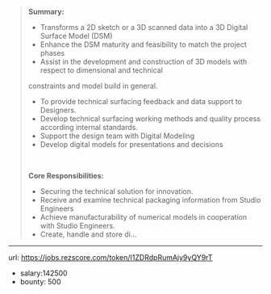><p><strong>Summary:</strong></p><ul><li>Transforms a 2D sketch or a 3D scanned data into a 3D Digital Surface Model (DSM)</li><li>Enhance the DSM maturity and feasibility to match the project phases</li><li>Assist in the development and construction of 3D models with respect to dimensional and technical</li></ul><p>      constraints and model build in general.</p><ul><li>To provide technical surfacing feedback and data support to Designers.</li><li>Develop technical surfacing working methods and quality process according internal standards.</li><li>Support the design team with Digital Modeling</li><li>Develop digital models for presentations and decisions</li></ul><p><br></p><p><strong>Core Responsibilities:</strong></p><ul><li>Securing the technical solution for innovation.</li><li>Receive and examine technical packaging information from Studio Engineers</li><li>Achieve manufacturability of numerical models in cooperation with Studio Engineers.</li><li>Create, handle and store di...
------
url: https://jobs.rezscore.com/token/I1ZDRdpRumAjy9yQY9rT
- salary:142500
- bounty: 500
